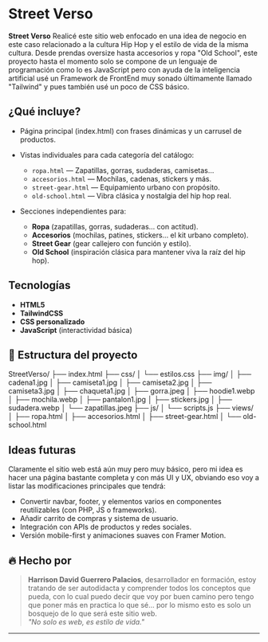 # Street Verso

**Street Verso** Realicé este sitio web enfocado en una idea de negocio en este caso relacionado a la cultura Hip Hop y el estilo de vida de la misma cultura. Desde prendas oversize hasta accesorios y ropa "Old School", este proyecto hasta el momento solo se compone de un lenguaje de programación como lo es JavaScript pero con ayuda de la inteligencia artificial usé un Framework de FrontEnd muy sonado últimamente llamado "Tailwind" y pues también usé un poco de CSS básico.

## ¿Qué incluye?

- Página principal (index.html) con frases dinámicas y un carrusel de productos.
- Vistas individuales para cada categoría del catálogo:
  - `ropa.html` — Zapatillas, gorras, sudaderas, camisetas…
  - `accesorios.html` — Mochilas, cadenas, stickers y más.
  - `street-gear.html` — Equipamiento urbano con propósito.
  - `old-school.html` — Vibra clásica y nostalgia del hip hop real.

- Secciones independientes para:
  - **Ropa** (zapatillas, gorras, sudaderas… con actitud).
  - **Accesorios** (mochilas, patines, stickers... el kit urbano completo).
  - **Street Gear** (gear callejero con función y estilo).
  - **Old School** (inspiración clásica para mantener viva la raíz del hip hop).

## Tecnologías

- **HTML5**
- **TailwindCSS**
- **CSS personalizado**
- **JavaScript** (interactividad básica)

## 📁 Estructura del proyecto

StreetVerso/
├── index.html
├── css/
│ └── estilos.css
├── img/
│ ├── cadena1.jpg
│ ├── camiseta1.jpg
│ ├── camiseta2.jpg
│ ├── camiseta3.jpg
│ ├── chaqueta1.jpg
│ ├── gorra.jpeg
│ ├── hoodie1.webp
│ ├── mochila.webp
│ ├── pantalon1.jpg
│ ├── stickers.jpg
│ ├── sudadera.webp
│ └── zapatillas.jpeg
├── js/
│ └── scripts.js
├── views/
│ ├── ropa.html
│ ├── accesorios.html
│ ├── street-gear.html
│ └── old-school.html


## Ideas futuras

Claramente el sitio web está aún muy pero muy básico, pero mi idea es hacer una página bastante completa y con más UI y UX, obviando eso voy a listar las modificaciones principales que tendrá: 

- Convertir navbar, footer, y elementos varios en componentes reutilizables (con PHP, JS o frameworks).
- Añadir carrito de compras y sistema de usuario.
- Integración con APIs de productos y redes sociales.
- Versión mobile-first y animaciones suaves con Framer Motion.

## 🔥 Hecho por

> **Harrison David Guerrero Palacios**, desarrollador en formación, estoy tratando de ser autodidacta y comprender todos los conceptos que pueda, con lo cual puedo decir que voy por buen camino pero tengo que poner más en practica lo que sé... por lo mismo esto es solo un bosquejo de lo que será este sitio web.  
> *"No solo es web, es estilo de vida."*

---